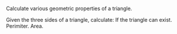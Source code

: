 Calculate various geometric properties of a triangle.

Given the three sides of a triangle, calculate:
  If the triangle can exist.
  Perimiter.
  Area.
